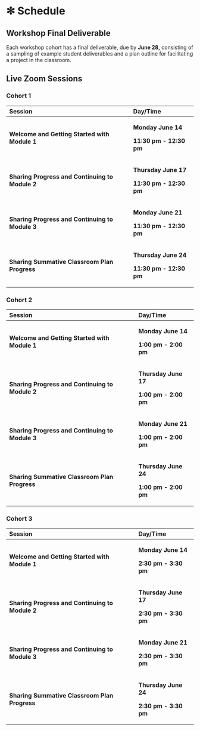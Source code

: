 # ✻ Schedule

## Workshop Final Deliverable

Each workshop cohort has a final deliverable, due by **June 28,** consisting of a sampling of example student deliverables and a plan outline for facilitating a project in the classroom.

## Live Zoom Sessions

### Cohort 1

<table>
  <thead>
    <tr>
      <th style="text-align:left">Session</th>
      <th style="text-align:left">Day/Time</th>
    </tr>
  </thead>
  <tbody>
    <tr>
      <td style="text-align:left"><b>Welcome and Getting Started with Module 1</b>
      </td>
      <td style="text-align:left">
        <p><b>Monday June 14</b>
        </p>
        <p><b>11:30 pm - 12:30 pm</b>
        </p>
      </td>
    </tr>
    <tr>
      <td style="text-align:left"><b>Sharing Progress and Continuing to Module 2</b>
      </td>
      <td style="text-align:left">
        <p><b>Thursday June 17</b>
        </p>
        <p><b>11:30 pm - 12:30 pm</b>
        </p>
      </td>
    </tr>
    <tr>
      <td style="text-align:left"><b>Sharing Progress and Continuing to Module 3</b>
      </td>
      <td style="text-align:left">
        <p><b>Monday June 21</b>
        </p>
        <p><b>11:30 pm - 12:30 pm</b>
        </p>
      </td>
    </tr>
    <tr>
      <td style="text-align:left"><b>Sharing Summative Classroom Plan Progress</b>
      </td>
      <td style="text-align:left">
        <p><b>Thursday June 24</b>
        </p>
        <p><b>11:30 pm - 12:30 pm</b>
        </p>
      </td>
    </tr>
  </tbody>
</table>

### Cohort 2

<table>
  <thead>
    <tr>
      <th style="text-align:left">Session</th>
      <th style="text-align:left">Day/Time</th>
    </tr>
  </thead>
  <tbody>
    <tr>
      <td style="text-align:left"><b>Welcome and Getting Started with Module 1</b>
      </td>
      <td style="text-align:left">
        <p><b>Monday June 14</b>
        </p>
        <p><b>1:00 pm - 2:00 pm</b>
        </p>
      </td>
    </tr>
    <tr>
      <td style="text-align:left"><b>Sharing Progress and Continuing to Module 2</b>
      </td>
      <td style="text-align:left">
        <p><b>Thursday June 17</b>
        </p>
        <p><b>1:00 pm - 2:00 pm</b>
        </p>
      </td>
    </tr>
    <tr>
      <td style="text-align:left"><b>Sharing Progress and Continuing to Module 3</b>
      </td>
      <td style="text-align:left">
        <p><b>Monday June 21</b>
        </p>
        <p><b>1:00 pm - 2:00 pm</b>
        </p>
      </td>
    </tr>
    <tr>
      <td style="text-align:left"><b>Sharing Summative Classroom Plan Progress</b>
      </td>
      <td style="text-align:left">
        <p><b>Thursday June 24</b>
        </p>
        <p><b>1:00 pm - 2:00 pm</b>
        </p>
      </td>
    </tr>
  </tbody>
</table>

### Cohort 3

<table>
  <thead>
    <tr>
      <th style="text-align:left">Session</th>
      <th style="text-align:left">Day/Time</th>
    </tr>
  </thead>
  <tbody>
    <tr>
      <td style="text-align:left"><b>Welcome and Getting Started with Module 1</b>
      </td>
      <td style="text-align:left">
        <p><b>Monday June 14</b>
        </p>
        <p><b>2:30 pm - 3:30 pm</b>
        </p>
      </td>
    </tr>
    <tr>
      <td style="text-align:left"><b>Sharing Progress and Continuing to Module 2</b>
      </td>
      <td style="text-align:left">
        <p><b>Thursday June 17</b>
        </p>
        <p><b>2:30 pm - 3:30 pm</b>
        </p>
      </td>
    </tr>
    <tr>
      <td style="text-align:left"><b>Sharing Progress and Continuing to Module 3</b>
      </td>
      <td style="text-align:left">
        <p><b>Monday June 21</b>
        </p>
        <p><b>2:30 pm - 3:30 pm</b>
        </p>
      </td>
    </tr>
    <tr>
      <td style="text-align:left"><b>Sharing Summative Classroom Plan Progress</b>
      </td>
      <td style="text-align:left">
        <p><b>Thursday June 24</b>
        </p>
        <p><b>2:30 pm - 3:30 pm</b>
        </p>
      </td>
    </tr>
  </tbody>
</table>

